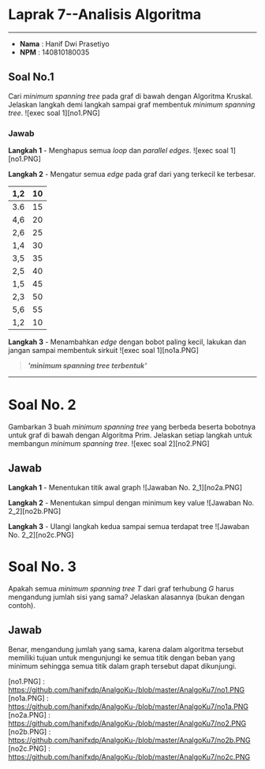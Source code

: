# Laprak 7--Analisis Algoritma
---
* **Nama**    :   Hanif Dwi Prasetiyo
* **NPM**     :   140810180035

## Soal No.1 
Cari _minimum spanning tree_ pada graf di bawah dengan Algoritma Kruskal. Jelaskan langkah demi langkah sampai graf membentuk *minimum spanning tree*.
![exec soal 1][no1.PNG]


### Jawab
**Langkah 1** - Menghapus semua *loop* dan *parallel edges*.
![exec soal 1][no1.PNG]

**Langkah 2** - Mengatur semua *edge* pada graf dari yang terkecil ke terbesar.

1,2 | 10
------------ | -------------
3.6 | 15
4,6	| 20
2,6 | 25
1,4	| 30
3,5	| 35
2,5	| 40
1,5	| 45
2,3	| 50
5,6 | 55
1,2 | 10



**Langkah 3** - Menambahkan *edge* dengan bobot paling kecil, lakukan dan jangan sampai membentuk sirkuit
![exec soal 1][no1a.PNG]

> ***'minimum spanning tree terbentuk'***

---

# Soal No. 2
Gambarkan 3 buah _minimum spanning tree_ yang berbeda beserta bobotnya untuk graf di bawah dengan Algoritma Prim. Jelaskan setiap langkah untuk membangun *minimum spanning tree*.
![exec soal 2][no2.PNG]

## Jawab
**Langkah 1** - Menentukan titik awal graph
![Jawaban No. 2_1][no2a.PNG]

**Langkah 2** - Menentukan simpul dengan minimum key value
![Jawaban No. 2_2][no2b.PNG]

**Langkah 3** - Ulangi langkah kedua sampai semua terdapat tree
![Jawaban No. 2_2][no2c.PNG]


# Soal No. 3
Apakah semua _minimum spanning tree T_ dari graf terhubung *G* harus mengandung jumlah sisi yang sama? Jelaskan alasannya (bukan dengan contoh).

## Jawab

Benar, mengandung jumlah yang sama, karena dalam algoritma tersebut memiliki tujuan untuk mengunjungi ke semua titik dengan beban yang minimum sehingga semua titik dalam graph tersebut dapat dikunjungi.


[no1.PNG]   : https://github.com/hanifxdp/AnalgoKu-/blob/master/AnalgoKu7/no1.PNG
[no1a.PNG]  : https://github.com/hanifxdp/AnalgoKu-/blob/master/AnalgoKu7/no1a.PNG
[no2a.PNG]  : https://github.com/hanifxdp/AnalgoKu-/blob/master/AnalgoKu7/no2.PNG
[no2b.PNG]  : https://github.com/hanifxdp/AnalgoKu-/blob/master/AnalgoKu7/no2b.PNG
[no2c.PNG]  : https://github.com/hanifxdp/AnalgoKu-/blob/master/AnalgoKu7/no2c.PNG
